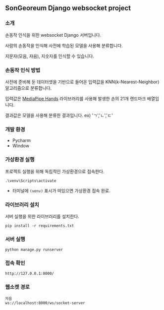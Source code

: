 ## SonGeoreum Django websocket project

### 소개

손동작 인식을 위한 websocket Django 서버입니다.

사람의 손동작을 인식해 사전에 학습된 모델을 사용해 분류합니다.

지문자(모음, 자음), 지숫자를 인식할 수 있습니다.

### 손동작 인식 방법

사전에 준비해 둔 데이터셋을 기반으로 들어온 입력값을 KNN(k-Nearest-Neighbor) 알고리즘으로 분류합니다.

입력값은 [MediaPipe Hands](https://google.github.io/mediapipe/solutions/hands.html) 라이브러리를 사용해 발생한 손의 21개 랜드마크 배열입니다. 

결과값은 모델을 사용해 분류한 결과입니다. ex) 'ㄱ','ㄴ','ㄷ'

### 개발 환경

- Pycharm
- Window

### 가상환경 실행

프로젝트 실행을 위해 독립적인 가상환경으로 접속한다.

    .\venv\Scripts\activate

- 터미널에 `(venv)` 표시가 떠있으면 가상환경 접속 완료.

### 라이브러리 설치

서버 실행을 위한 라이브러리를 설치한다.

    pip install -r requirements.txt

### 서버 실행

    python manage.py runserver

### 접속 확인

    http://127.0.0.1:8000/

### 웹소켓 경로
    
    자음
    ws://localhost:8000/ws/socket-server